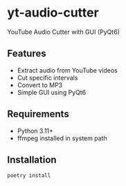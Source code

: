 # yt-audio-cutter

YouTube Audio Cutter with GUI (PyQt6)

## Features
- Extract audio from YouTube videos
- Cut specific intervals
- Convert to MP3
- Simple GUI using PyQt6

## Requirements
- Python 3.11+
- ffmpeg installed in system path

## Installation
```bash
poetry install
